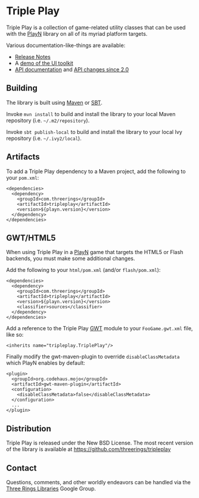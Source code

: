 Triple Play
===========

Triple Play is a collection of game-related utility classes that can be used with the [PlayN]
library on all of its myriad platform targets.

Various documentation-like-things are available:
* [Release Notes]
* A [demo of the UI toolkit]
* [API documentation] and [API changes since 2.0]

Building
--------

The library is built using [Maven] or [SBT].

Invoke `mvn install` to build and install the library to your local Maven repository (i.e.
`~/.m2/repository`).

Invoke `sbt publish-local` to build and install the library to your local Ivy repository (i.e.
`~/.ivy2/local`).

Artifacts
---------

To add a Triple Play dependency to a Maven project, add the following to your `pom.xml`:

    <dependencies>
      <dependency>
        <groupId>com.threerings</groupId>
        <artifactId>tripleplay</artifactId>
        <version>${playn.version}</version>
      </dependency>
    </dependencies>

GWT/HTML5
---------

When using Triple Play in a [PlayN] game that targets the HTML5 or Flash backends, you must make
some additional changes.

Add the following to your `html/pom.xml` (and/or `flash/pom.xml`):

    <dependencies>
      <dependency>
        <groupId>com.threerings</groupId>
        <artifactId>tripleplay</artifactId>
        <version>${playn.version}</version>
        <classifier>sources</classifier>
      </dependency>
    </dependencies>

Add a reference to the Triple Play [GWT] module to your `FooGame.gwt.xml` file, like so:

    <inherits name="tripleplay.TriplePlay"/>

Finally modify the gwt-maven-plugin to override `disableClassMetadata` which PlayN enables by
default:

    <plugin>
      <groupId>org.codehaus.mojo</groupId>
      <artifactId>gwt-maven-plugin</artifactId>
      <configuration>
        <disableClassMetadata>false</disableClassMetadata>
      </configuration>
      ...
    </plugin>

Distribution
------------

Triple Play is released under the New BSD License. The most recent version of the library is
available at https://github.com/threerings/tripleplay

Contact
-------

Questions, comments, and other worldly endeavors can be handled via the
[Three Rings Libraries](http://groups.google.com/group/ooo-libs) Google Group.

[API documentation]: https://threerings.github.io/tripleplay/apidocs/overview-summary.html
[API changes since 2.0]: https://threerings.github.io/tripleplay/apidocs/changes
[GWT]: http://code.google.com/webtoolkit/
[Maven]: http://maven.apache.org/
[PlayN]: http://code.google.com/p/playn
[Release Notes]: https://github.com/threerings/tripleplay/wiki/ReleaseNotes
[SBT]: http://github.com/harrah/xsbt/wiki/Setup
[demo of the UI toolkit]: https://threerings.github.io/tripleplay/widgetdemo.html
